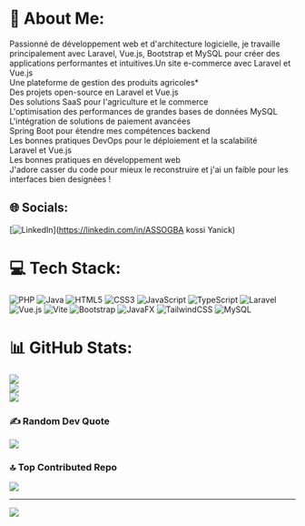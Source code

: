 # 💫 About Me:
Passionné de développement web et d'architecture logicielle, je travaille principalement avec Laravel, Vue.js, Bootstrap et MySQL pour créer des applications performantes et intuitives.Un site e-commerce avec Laravel et Vue.js<br>Une plateforme de gestion des produits agricoles*<br>Des projets open-source en Laravel et Vue.js<br>Des solutions SaaS pour l'agriculture et le commerce<br>L'optimisation des performances de grandes bases de données MySQL<br>L'intégration de solutions de paiement avancées<br>Spring Boot pour étendre mes compétences backend<br>Les bonnes pratiques DevOps pour le déploiement et la scalabilité<br>Laravel et Vue.js<br>Les bonnes pratiques en développement web<br>J'adore casser du code pour mieux le reconstruire et j'ai un faible pour les interfaces bien designées ! 


## 🌐 Socials:
[![LinkedIn](https://img.shields.io/badge/LinkedIn-%230077B5.svg?logo=linkedin&logoColor=white)](https://linkedin.com/in/ASSOGBA kossi Yanick) 

# 💻 Tech Stack:
![PHP](https://img.shields.io/badge/php-%23777BB4.svg?style=for-the-badge&logo=php&logoColor=white) ![Java](https://img.shields.io/badge/java-%23ED8B00.svg?style=for-the-badge&logo=openjdk&logoColor=white) ![HTML5](https://img.shields.io/badge/html5-%23E34F26.svg?style=for-the-badge&logo=html5&logoColor=white) ![CSS3](https://img.shields.io/badge/css3-%231572B6.svg?style=for-the-badge&logo=css3&logoColor=white) ![JavaScript](https://img.shields.io/badge/javascript-%23323330.svg?style=for-the-badge&logo=javascript&logoColor=%23F7DF1E) ![TypeScript](https://img.shields.io/badge/typescript-%23007ACC.svg?style=for-the-badge&logo=typescript&logoColor=white) ![Laravel](https://img.shields.io/badge/laravel-%23FF2D20.svg?style=for-the-badge&logo=laravel&logoColor=white) ![Vue.js](https://img.shields.io/badge/vue.js-%2335495e.svg?style=for-the-badge&logo=vuedotjs&logoColor=%234FC08D) ![Vite](https://img.shields.io/badge/vite-%23646CFF.svg?style=for-the-badge&logo=vite&logoColor=white) ![Bootstrap](https://img.shields.io/badge/bootstrap-%238511FA.svg?style=for-the-badge&logo=bootstrap&logoColor=white) ![JavaFX](https://img.shields.io/badge/javafx-%23FF0000.svg?style=for-the-badge&logo=javafx&logoColor=white) ![TailwindCSS](https://img.shields.io/badge/tailwindcss-%2338B2AC.svg?style=for-the-badge&logo=tailwind-css&logoColor=white) ![MySQL](https://img.shields.io/badge/mysql-4479A1.svg?style=for-the-badge&logo=mysql&logoColor=white)
# 📊 GitHub Stats:
![](https://github-readme-stats.vercel.app/api?username=Yanick228&theme=dark&hide_border=false&include_all_commits=true&count_private=true)<br/>
![](https://nirzak-streak-stats.vercel.app/?user=Yanick228&theme=dark&hide_border=false)<br/>
![](https://github-readme-stats.vercel.app/api/top-langs/?username=Yanick228&theme=dark&hide_border=false&include_all_commits=true&count_private=true&layout=compact)

### ✍️ Random Dev Quote
![](https://quotes-github-readme.vercel.app/api?type=horizontal&theme=gruvbox)

### 🔝 Top Contributed Repo
![](https://github-contributor-stats.vercel.app/api?username=Yanick228&limit=5&theme=dark&combine_all_yearly_contributions=true)

---
[![](https://visitcount.itsvg.in/api?id=Yanick228&icon=0&color=0)](https://visitcount.itsvg.in)

<!-- Proudly created with GPRM ( https://gprm.itsvg.in ) -->
